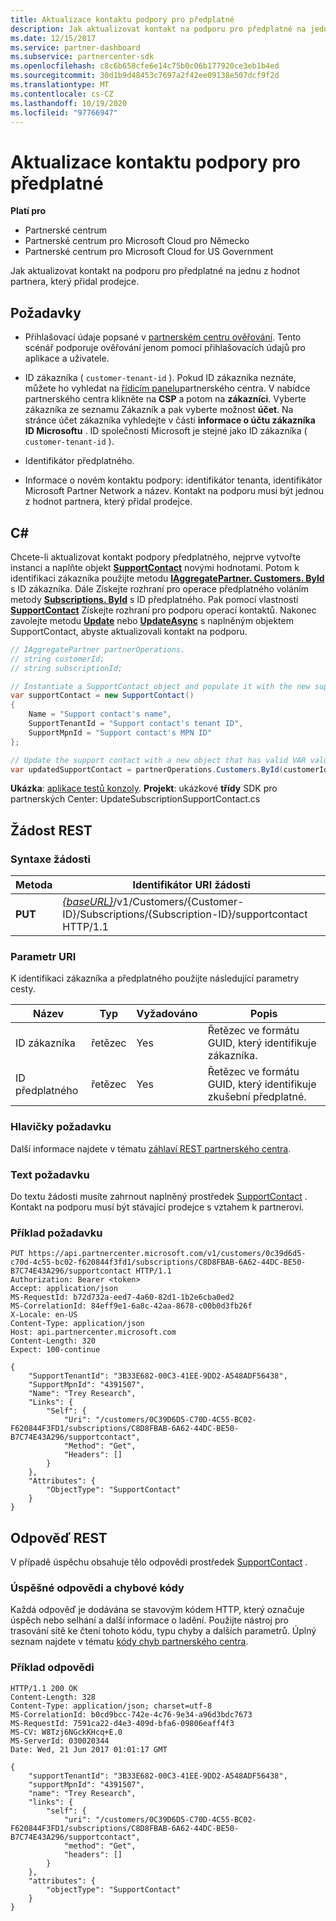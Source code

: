 ```yaml
---
title: Aktualizace kontaktu podpory pro předplatné
description: Jak aktualizovat kontakt na podporu pro předplatné na jednu z hodnot partnera, který přidal prodejce.
ms.date: 12/15/2017
ms.service: partner-dashboard
ms.subservice: partnercenter-sdk
ms.openlocfilehash: c8c6b658cfe6e14c75b0c06b177920ce3eb1b4ed
ms.sourcegitcommit: 30d1b9d48453c7697a2f42ee09138e507dcf9f2d
ms.translationtype: MT
ms.contentlocale: cs-CZ
ms.lasthandoff: 10/19/2020
ms.locfileid: "97766947"
---
```

# <a name="update-a-subscriptions-support-contact"></a>Aktualizace kontaktu podpory pro předplatné

**Platí pro**

- Partnerské centrum
- Partnerské centrum pro Microsoft Cloud pro Německo
- Partnerské centrum pro Microsoft Cloud for US Government

Jak aktualizovat kontakt na podporu pro předplatné na jednu z hodnot partnera, který přidal prodejce.

## <a name="prerequisites"></a>Požadavky

- Přihlašovací údaje popsané v [partnerském centru ověřování](partner-center-authentication.md). Tento scénář podporuje ověřování jenom pomocí přihlašovacích údajů pro aplikace a uživatele.

- ID zákazníka ( `customer-tenant-id` ). Pokud ID zákazníka neznáte, můžete ho vyhledat na [řídicím panelu](https://partner.microsoft.com/dashboard)partnerského centra. V nabídce partnerského centra klikněte na **CSP** a potom na **zákazníci**. Vyberte zákazníka ze seznamu Zákazník a pak vyberte možnost **účet**. Na stránce účet zákazníka vyhledejte v části **informace o účtu zákazníka** **ID Microsoftu** . ID společnosti Microsoft je stejné jako ID zákazníka ( `customer-tenant-id` ).

- Identifikátor předplatného.

- Informace o novém kontaktu podpory: identifikátor tenanta, identifikátor Microsoft Partner Network a název. Kontakt na podporu musí být jednou z hodnot partnera, který přidal prodejce.

## <a name="c"></a>C\#

Chcete-li aktualizovat kontakt podpory předplatného, nejprve vytvořte instanci a naplňte objekt [**SupportContact**](/dotnet/api/microsoft.store.partnercenter.models.subscriptions.supportcontact) novými hodnotami. Potom k identifikaci zákazníka použijte metodu [**IAggregatePartner. Customers. ById**](/dotnet/api/microsoft.store.partnercenter.customers.icustomercollection.byid) s ID zákazníka. Dále Získejte rozhraní pro operace předplatného voláním metody [**Subscriptions. ById**](/dotnet/api/microsoft.store.partnercenter.customerusers.icustomerusercollection.byid) s ID předplatného. Pak pomocí vlastnosti [**SupportContact**](/dotnet/api/microsoft.store.partnercenter.subscriptions.isubscription.supportcontact) Získejte rozhraní pro podporu operací kontaktů. Nakonec zavolejte metodu [**Update**](/dotnet/api/microsoft.store.partnercenter.subscriptions.isubscriptionsupportcontact.update) nebo [**UpdateAsync**](/dotnet/api/microsoft.store.partnercenter.subscriptions.isubscriptionsupportcontact.updateasync) s naplněným objektem SupportContact, abyste aktualizovali kontakt na podporu.

``` csharp
// IAggregatePartner partnerOperations.
// string customerId;
// string subscriptionId;

// Instantiate a SupportContact object and populate it with the new support contact information.
var supportContact = new SupportContact()
{
    Name = "Support contact's name",
    SupportTenantId = "Support contact's tenant ID",
    SupportMpnId = "Support contact's MPN ID"
};

// Update the support contact with a new object that has valid VAR values.
var updatedSupportContact = partnerOperations.Customers.ById(customerId).Subscriptions.ById(subscriptionID).SupportContact.Update(supportContact);
```

**Ukázka**: [aplikace testů konzoly](console-test-app.md). **Projekt**: ukázkové **třídy** SDK pro partnerských Center: UpdateSubscriptionSupportContact.cs

## <a name="rest-request"></a>Žádost REST

### <a name="request-syntax"></a>Syntaxe žádosti

| Metoda  | Identifikátor URI žádosti                                                                                                                    |
|---------|--------------------------------------------------------------------------------------------------------------------------------|
| **PUT** | [*{baseURL}*](partner-center-rest-urls.md)/v1/Customers/{Customer-ID}/Subscriptions/{Subscription-ID}/supportcontact HTTP/1.1 |

### <a name="uri-parameter"></a>Parametr URI

K identifikaci zákazníka a předplatného použijte následující parametry cesty.

| Název            | Typ   | Vyžadováno | Popis                                                     |
|-----------------|--------|----------|-----------------------------------------------------------------|
| ID zákazníka     | řetězec | Yes      | Řetězec ve formátu GUID, který identifikuje zákazníka.           |
| ID předplatného | řetězec | Yes      | Řetězec ve formátu GUID, který identifikuje zkušební předplatné. |

### <a name="request-headers"></a>Hlavičky požadavku

Další informace najdete v tématu [záhlaví REST partnerského centra](headers.md).

### <a name="request-body"></a>Text požadavku

Do textu žádosti musíte zahrnout naplněný prostředek [SupportContact](subscription-resources.md#supportcontact) . Kontakt na podporu musí být stávající prodejce s vztahem k partnerovi.

### <a name="request-example"></a>Příklad požadavku

```http
PUT https://api.partnercenter.microsoft.com/v1/customers/0c39d6d5-c70d-4c55-bc02-f620844f3fd1/subscriptions/C8D8FBAB-6A62-44DC-BE50-B7C74E43A296/supportcontact HTTP/1.1
Authorization: Bearer <token>
Accept: application/json
MS-RequestId: b72d732a-eed7-4a60-82d1-1b2e6cba0ed2
MS-CorrelationId: 84eff9e1-6a8c-42aa-8678-c00b0d3fb26f
X-Locale: en-US
Content-Type: application/json
Host: api.partnercenter.microsoft.com
Content-Length: 320
Expect: 100-continue

{
    "SupportTenantId": "3B33E682-00C3-41EE-9DD2-A548ADF56438",
    "SupportMpnId": "4391507",
    "Name": "Trey Research",
    "Links": {
        "Self": {
            "Uri": "/customers/0C39D6D5-C70D-4C55-BC02-F620844F3FD1/subscriptions/C8D8FBAB-6A62-44DC-BE50-B7C74E43A296/supportcontact",
            "Method": "Get",
            "Headers": []
        }
    },
    "Attributes": {
        "ObjectType": "SupportContact"
    }
}
```

## <a name="rest-response"></a>Odpověď REST

V případě úspěchu obsahuje tělo odpovědi prostředek [SupportContact](subscription-resources.md#supportcontact) .

### <a name="response-success-and-error-codes"></a>Úspěšné odpovědi a chybové kódy

Každá odpověď je dodávána se stavovým kódem HTTP, který označuje úspěch nebo selhání a další informace o ladění. Použijte nástroj pro trasování sítě ke čtení tohoto kódu, typu chyby a dalších parametrů. Úplný seznam najdete v tématu [kódy chyb partnerského centra](error-codes.md).

### <a name="response-example"></a>Příklad odpovědi

```http
HTTP/1.1 200 OK
Content-Length: 328
Content-Type: application/json; charset=utf-8
MS-CorrelationId: b0cd9bcc-742e-4c76-9e34-a96d3bdc7673
MS-RequestId: 7591ca22-d4e3-409d-bfa6-09806eaff4f3
MS-CV: W8Tzj6NGckKHcq+E.0
MS-ServerId: 030020344
Date: Wed, 21 Jun 2017 01:01:17 GMT

{
    "supportTenantId": "3B33E682-00C3-41EE-9DD2-A548ADF56438",
    "supportMpnId": "4391507",
    "name": "Trey Research",
    "links": {
        "self": {
            "uri": "/customers/0C39D6D5-C70D-4C55-BC02-F620844F3FD1/subscriptions/C8D8FBAB-6A62-44DC-BE50-B7C74E43A296/supportcontact",
            "method": "Get",
            "headers": []
        }
    },
    "attributes": {
        "objectType": "SupportContact"
    }
}
```
